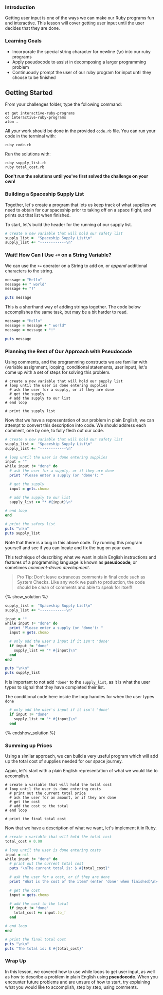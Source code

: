 ### Introduction

Getting user input is one of the ways we can make our Ruby programs fun and
interactive. This lesson will cover getting user input until the user decides
that they are done.

### Learning Goals

- Incorporate the special string character for newline (`\n`) into our ruby programs
- Apply pseudocode to assist in decomposing a larger programming problem
- Continuously prompt the user of our ruby program for input until they choose to be finished

## Getting Started  

From your challenges folder, type the following command:

```no-highlight
et get interactive-ruby-programs  
cd interactive-ruby-programs  
atom .  
```  

All _your_ work should be done in the provided `code.rb` file. You can run your code in the terminal with:

```no-highlight
ruby code.rb
```

Run the solutions with:

```no-highlight
ruby supply_list.rb
ruby total_cost.rb
```   

**Don't run the solutions until you've first solved the challenge on your own!**

### Building a Spaceship Supply List

Together, let's create a program that lets us keep track of what supplies we need to obtain for our spaceship prior to taking off on a space flight, and prints out that list when finished.

To start, let's build the header for the running of our supply list.

```ruby
# create a new variable that will hold our safety list
supply_list =  "Spaceship Supply List\n"
supply_list += "------------\n"
```

### Wait! How Can I Use `+=` on a String Variable?

We can use the `+=` operator on a String to add on, or _append_ additional characters to the string.

```ruby
message = "Hello"
message += " world"
message += "!"

puts message
```

This is a shorthand way of adding strings together.
The code below accomplishes the same task, but may be a bit harder to read.

```ruby
message = "Hello"
message = message + " world"
message = message + "!"

puts message
```

### Planning the Rest of Our Approach with Pseudocode

Using comments, and the programming constructs we are familiar with (variable
assignment, looping, conditional statements, user input), let's come up with a
set of steps for solving this problem.

```no-highlight
# create a new variable that will hold our supply list
# loop until the user is done entering supplies
  # ask the user for a supply, or if they are done
  # get the supply
  # add the supply to our list
# end loop

# print the supply list
```

Now that we have a representation of our problem in plain English, we can attempt to convert this description into code. We should address each comment, one by one, to fully flesh out our code.

```ruby
# create a new variable that will hold our safety list
supply_list =  "Spaceship Supply List\n"
supply_list += "------------\n"

# loop until the user is done entering supplies
input = ""
while input != "done" do
  # ask the user for a supply, or if they are done
  print "Please enter a supply (or 'done'): "

  # get the supply
  input = gets.chomp

  # add the supply to our list
  supply_list += "* #{input}\n"

# end loop
end

# print the safety list
puts "\n\n"
puts supply_list

```

Note that there is a bug in this above code. Try running this program yourself and see if you can locate and fix the bug on your own.

This technique of describing what we want in plain English instructions and
features of a programming language is known as **pseudocode**, or sometimes _comment-driven development_.

> Pro Tip: Don't leave extraneous comments in final code such as System Checks. Like any work we push to production, the code should be clean of comments and able to speak for itself!

{% show_solution %}

```ruby
supply_list =  "Spaceship Supply List\n"
supply_list += "------------\n"

input = ""
while input != "done" do
  print "Please enter a supply (or 'done'): "
  input = gets.chomp

  # only add the user's input if it isn't 'done'
  if input != "done"
    supply_list += "* #{input}\n"
  end
end

puts "\n\n"
puts supply_list
```

It is important to not add `"done"` to the `supply_list`, as it is what the user types to signal that they have completed their list.

The conditional code here inside the loop handles for when the user types `done`

```ruby
  # only add the user's input if it isn't 'done'
  if input != "done"
    supply_list += "* #{input}\n"
  end
```

{% endshow_solution %}


### Summing up Prices

Using a similar approach, we can build a very useful program which will add up the total cost of supplies needed for our space journey.

Again, let's start with a plain English representation of what we would like to accomplish.

```no-highlight
# create a variable that will hold the total cost
# loop until the user is done entering costs
  # print out the current total price
  # ask the user for an amount, or if they are done
  # get the cost
  # add the cost to the total
# end loop

# print the final total cost
```

Now that we have a description of what we want, let's implement it in Ruby.

```ruby
# create a variable that will hold the total cost
total_cost = 0.00

# loop until the user is done entering costs
input = nil
while input != "done" do
  # print out the current total cost
  puts "\nThe current total is: $ #{total_cost}"

  # ask the user for a cost, or if they are done
  print "What is the cost of the item? (enter 'done' when finished)\n> "

  # get the cost
  input = gets.chomp

  # add the cost to the total
  if input != "done"
    total_cost += input.to_f
  end

# end loop
end

# print the final total cost
puts "\n\n"
puts "The total is: $ #{total_cost}"
```

### Wrap Up

In this lesson, we covered how to use while loops to get user input, as well as
how to describe a problem in plain English using **pseudocode**. When you encounter
future problems and are unsure of how to start, try explaining what you would
like to accomplish, step by step, using comments.
